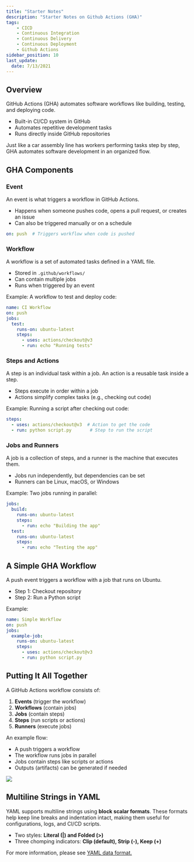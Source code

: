 ```yaml
---
title: "Starter Notes"
description: "Starter Notes on Github Actions (GHA)"
tags: 
    - CICD
    - Continuous Integration
    - Continuous Delivery
    - Continuous Deployment
    - Github Actions
sidebar_position: 10
last_update:
  date: 7/13/2021
---
```


## Overview

GitHub Actions (GHA) automates software workflows like building, testing, and deploying code.  

- Built-in CI/CD system in GitHub  
- Automates repetitive development tasks  
- Runs directly inside GitHub repositories  

Just like a car assembly line has workers performing tasks step by step, GHA automates software development in an organized flow.  

## GHA Components

### Event  

An event is what triggers a workflow in GitHub Actions.  

- Happens when someone pushes code, opens a pull request, or creates an issue  
- Can also be triggered manually or on a schedule  

```yaml
on: push  # Triggers workflow when code is pushed
```

### Workflow  

A workflow is a set of automated tasks defined in a YAML file.  

- Stored in `.github/workflows/`  
- Can contain multiple jobs  
- Runs when triggered by an event  

Example: A workflow to test and deploy code:  

```yaml
name: CI Workflow
on: push
jobs:
  test:
    runs-on: ubuntu-latest
    steps:
      - uses: actions/checkout@v3
      - run: echo "Running tests"
```

### Steps and Actions  

A step is an individual task within a job. An action is a reusable task inside a step.  

- Steps execute in order within a job  
- Actions simplify complex tasks (e.g., checking out code)  

Example: Running a script after checking out code:  

```yaml
steps:
  - uses: actions/checkout@v3  # Action to get the code
  - run: python script.py       # Step to run the script
```

### Jobs and Runners  

A job is a collection of steps, and a runner is the machine that executes them.  

- Jobs run independently, but dependencies can be set  
- Runners can be Linux, macOS, or Windows  

Example: Two jobs running in parallel:  

```yaml
jobs:
  build:
    runs-on: ubuntu-latest
    steps:
      - run: echo "Building the app"
  test:
    runs-on: ubuntu-latest
    steps:
      - run: echo "Testing the app"
```

## A Simple GHA Workflow  

A push event triggers a workflow with a job that runs on Ubuntu.  

- Step 1: Checkout repository  
- Step 2: Run a Python script  

Example:  

```yaml
name: Simple Workflow
on: push
jobs:
  example-job:
    runs-on: ubuntu-latest
    steps:
      - uses: actions/checkout@v3
      - run: python script.py
```

## Putting It All Together  

A GitHub Actions workflow consists of:  

1. **Events** (trigger the workflow)  
2. **Workflows** (contain jobs)  
3. **Jobs** (contain steps)  
4. **Steps** (run scripts or actions)  
5. **Runners** (execute jobs)  

An example flow:  

- A push triggers a workflow  
- The workflow runs jobs in parallel  
- Jobs contain steps like scripts or actions  
- Outputs (artifacts) can be generated if needed

<div class="img-center"> 

![](/img/docs/Screenshot-2020-03-02-011820.png)

</div>

## Multiline Strings in YAML

YAML supports multiline strings using **block scalar formats**. These formats help keep line breaks and indentation intact, making them useful for configurations, logs, and CI/CD scripts.

- Two styles: **Literal (|) and Folded (>)**
- Three chomping indicators: **Clip (default), Strip (-), Keep (+)**

For more information, please see [YAML data format.](/docs/021-Software-Engineering/015-Data-Formats/013-YAML.md#multiline-strings-in-yaml)